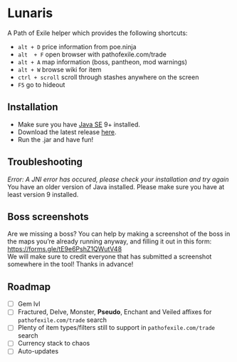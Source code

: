 # Lunaris

A Path of Exile helper which provides the following shortcuts:
- `alt + D` price information from poe.ninja
- `alt  + F` open browser with pathofexile.com/trade
- `alt + A` map information (boss, pantheon, mod warnings)
- `alt + W` browse wiki for item
- `ctrl + scroll` scroll through stashes anywhere on the screen
- `F5` go to hideout

## Installation

- Make sure you have [Java SE](https://www.oracle.com/technetwork/java/javase/downloads/index.html) 9+ installed.
- Download the latest release [here](https://github.com/mtricht/lunaris/releases).
- Run the .jar and have fun!

## Troubleshooting

*Error: A JNI error has occured, please check your installation and try again*  
You have an older version of Java installed. Please make sure you have at least version 9 installed.

## Boss screenshots
Are we missing a boss? You can help by making a screenshot of the boss in the maps you’re already running anyway, and filling it out in this form: https://forms.gle/tE9e6PshZ1QWutV48  
We will make sure to credit everyone that has submitted a screenshot somewhere in the tool! Thanks in advance!

## Roadmap
- [ ] Gem lvl
- [ ] Fractured, Delve, Monster, **Pseudo**, Enchant and Veiled affixes for `pathofexile.com/trade` search
- [ ] Plenty of item types/filters still to support in `pathofexile.com/trade` search
- [ ] Currency stack to chaos
- [ ] Auto-updates
